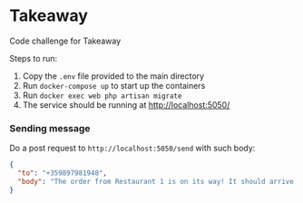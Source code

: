 # Takeaway
Code challenge for Takeaway

Steps to run:
1. Copy the `.env` file provided to the main directory
2. Run `docker-compose up` to start up the containers
3. Run `docker exec web php artisan migrate`
4. The service should be running at [http://localhost:5050/](http://localhost:5050)

### Sending message
Do a post request to `http://localhost:5050/send` with such body:
```json
{
  "to": "+359897981948",
  "body": "The order from Restaurant 1 is on its way! It should arrive at 18:35."
}
```

